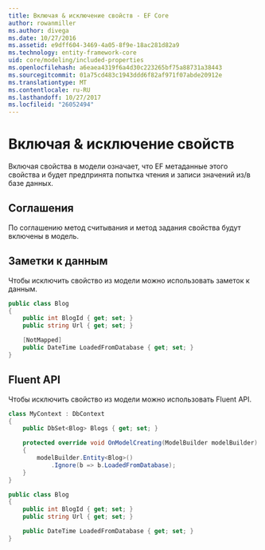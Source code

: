 ```yaml
---
title: Включая & исключение свойств - EF Core
author: rowanmiller
ms.author: divega
ms.date: 10/27/2016
ms.assetid: e9dff604-3469-4a05-8f9e-18ac281d82a9
ms.technology: entity-framework-core
uid: core/modeling/included-properties
ms.openlocfilehash: a6eaea4319f6a4d30c223265bf75a88731a38443
ms.sourcegitcommit: 01a75cd483c1943ddd6f82af971f07abde20912e
ms.translationtype: MT
ms.contentlocale: ru-RU
ms.lasthandoff: 10/27/2017
ms.locfileid: "26052494"
---
```

# <a name="including--excluding-properties"></a>Включая & исключение свойств

Включая свойства в модели означает, что EF метаданные этого свойства и будет предпринята попытка чтения и записи значений из/в базе данных.

## <a name="conventions"></a>Соглашения

По соглашению метод считывания и метод задания свойства будут включены в модель.

## <a name="data-annotations"></a>Заметки к данным

Чтобы исключить свойство из модели можно использовать заметок к данным.

<!-- [!code-csharp[Main](samples/core/Modeling/DataAnnotations/Samples/IgnoreProperty.cs?highlight=6)] -->
``` csharp
public class Blog
{
    public int BlogId { get; set; }
    public string Url { get; set; }

    [NotMapped]
    public DateTime LoadedFromDatabase { get; set; }
}
```

## <a name="fluent-api"></a>Fluent API

Чтобы исключить свойство из модели можно использовать Fluent API.

<!-- [!code-csharp[Main](samples/core/Modeling/FluentAPI/Samples/IgnoreProperty.cs?highlight=7,8)] -->
``` csharp
class MyContext : DbContext
{
    public DbSet<Blog> Blogs { get; set; }

    protected override void OnModelCreating(ModelBuilder modelBuilder)
    {
        modelBuilder.Entity<Blog>()
            .Ignore(b => b.LoadedFromDatabase);
    }
}

public class Blog
{
    public int BlogId { get; set; }
    public string Url { get; set; }

    public DateTime LoadedFromDatabase { get; set; }
}
```
